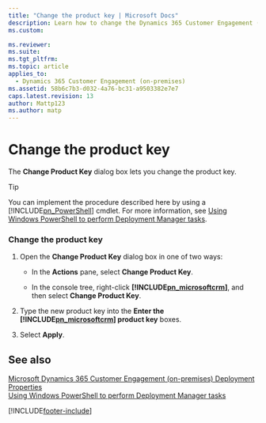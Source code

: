 ```yaml
---
title: "Change the product key | Microsoft Docs"
description: Learn how to change the Dynamics 365 Customer Engagement (on-premises) product key
ms.custom: 

ms.reviewer: 
ms.suite: 
ms.tgt_pltfrm: 
ms.topic: article
applies_to: 
  - Dynamics 365 Customer Engagement (on-premises)
ms.assetid: 58b6c7b3-d032-4a76-bc31-a9503382e7e7
caps.latest.revision: 13
author: Mattp123
ms.author: matp
---
```

# Change the product key



The **Change Product Key** dialog box lets you change the product key.  
  
> [!TIP]
>  You can implement the procedure described here by using a [!INCLUDE[pn_PowerShell](../includes/pn-powershell.md)] cmdlet. For more information, see [Using Windows PowerShell to perform Deployment Manager tasks](powershell-deployment-manager-tasks.md).  
  
### Change the product key  
  
1.  Open the **Change Product Key** dialog box in one of two ways:  
  
    -   In the **Actions** pane, select **Change Product Key**.  
  
    -   In the console tree, right-click **[!INCLUDE[pn_microsoftcrm](../includes/pn-microsoftcrm.md)]**, and then select **Change Product Key**.  
  
2.  Type the new product key into the **Enter the [!INCLUDE[pn_microsoftcrm](../includes/pn-microsoftcrm.md)] product key** boxes.  
  
3.  Select **Apply**.  


## See also  
 [Microsoft Dynamics 365 Customer Engagement (on-premises) Deployment Properties](microsoft-dynamics-365-deployment-properties.md)   
 [Using Windows PowerShell to perform Deployment Manager tasks](powershell-deployment-manager-tasks.md) <!--"Using Windows PowerShell to perform Deployment Manager tasks")-->



[!INCLUDE[footer-include](../../../includes/footer-banner.md)]
